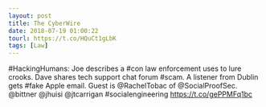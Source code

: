 ```yaml
---
layout: post
title: The CyberWire
date: 2018-07-19 01:00:22
tourl: https://t.co/HQuCt1gLbK
tags: [Law]
---
```

#HackingHumans: Joe describes a #con law enforcement uses to lure crooks. Dave shares tech support chat forum #scam. A listener from Dublin gets #fake Apple email. Guest is @RachelTobac of @SocialProofSec. @bittner @jhuisi @jtcarrigan #socialengineering https://t.co/gePPMFq1bc